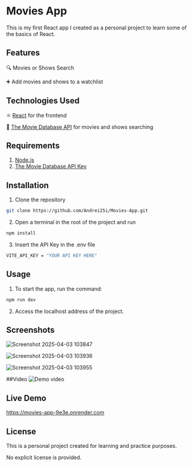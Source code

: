 # Movies App
This is my first React app I created as a personal project to learn some of the basics of React.

## Features

🔍 Movies or Shows Search

➕ Add movies and shows to a watchlist

## Technologies Used
⚛️ [React](https://react.dev/) 
for the frontend

🎥 [The Movie Database API](https://developer.themoviedb.org/docs/getting-started) for movies and shows searching  

## Requirements
1. [Node.js](https://nodejs.org/en)
2. [The Movie Database API Key](https://developer.themoviedb.org/docs/getting-started)

## Installation
1. Clone the repository

```bash
git clone https://github.com/Andrei25i/Movies-App.git
```

2. Open a terminal in the root of the project and run
```bash
npm install
```

3. Insert the API Key in the .env file
```bash
VITE_API_KEY = "YOUR API KEY HERE"
```

## Usage
1. To start the app, run the command:
```bash
npm run dev
```
2. Access the localhost address of the project.

## Screenshots
![Screenshot 2025-04-03 103847](https://github.com/user-attachments/assets/fe0aee6e-ace2-4aaf-a917-8116ba22c191)


![Screenshot 2025-04-03 103936](https://github.com/user-attachments/assets/44a895f8-79c6-4aa4-9597-443e9c3c94c4)


![Screenshot 2025-04-03 103955](https://github.com/user-attachments/assets/1751c96d-aaa9-46cd-82d9-d9e9965751dc)

##Video
![Demo video](https://github.com/user-attachments/assets/4213e99c-07b5-4ca9-8859-e7a912a822d8)


## Live Demo
https://movies-app-9e3e.onrender.com

## License
This is a personal project created for learning and practice purposes. 

No explicit license is provided.

